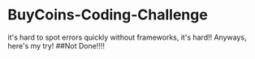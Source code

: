 # BuyCoins-Coding-Challenge

it's hard to spot errors quickly without frameworks, it's hard!!
Anyways, here's my try!
##Not Done!!!!
